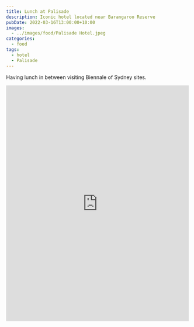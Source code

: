 ```yaml
---
title: Lunch at Palisade
description: Iconic hotel located near Barangaroo Reserve
pubDate: 2022-03-16T13:00:00+10:00
images:
  - ../images/food/Palisade Hotel.jpeg
categories:
  - food
tags:
  - hotel
  - Palisade
---
```


Having lunch in between visiting Biennale of Sydney sites.

<iframe src="https://www.facebook.com/plugins/post.php?href=https%3A%2F%2Fwww.facebook.com%2Fchris1.tham%2Fposts%2Fpfbid02SvBBiWwKejsxqct7ZY9qGLp2xhhwD4yyJvYKDUToY8aKmCxopmuPUsySTUiHwsd7l&show_text=true&width=500" width="500" height="645" style="border:none;overflow:hidden" scrolling="no" frameborder="0" allowfullscreen="true" allow="autoplay; clipboard-write; encrypted-media; picture-in-picture; web-share"></iframe>

